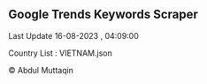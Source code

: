 

## Google Trends Keywords Scraper 
 
Last Update 16-08-2023 , 04:09:00

Country List :
VIETNAM.json



© Abdul Muttaqin 
